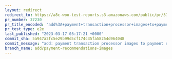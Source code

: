 ```yaml
---
layout: redirect
redirect_to: https://a8c-woo-test-reports.s3.amazonaws.com/public/pr/37230/e2e/index.html
pr_number: 37230
pr_title_encoded: "add%3A+payment+transaction+processor+images+to+payment+recommendations"
pr_test_type: e2e
last_published: "2023-03-17 05:17:21 +0000"
commit_sha: 5a947a2fc5e29b99d5cf174c35fa58254d964048
commit_message: "add: payment transaction processor images to payment recommendations"
branch_name: add/payment-recommendations-images
---
```

